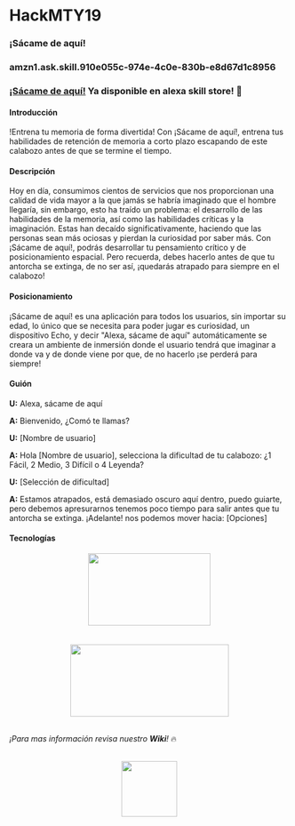 # HackMTY19
### ¡Sácame de aquí!
### amzn1.ask.skill.910e055c-974e-4c0e-830b-e8d67d1c8956 

### [¡Sácame de aquí!](https://www.amazon.com.mx/dp/B07XH5Q4F1/ref=sr_1_1?fst=as%3Aoff&qid=1567721303&refinements=p_n_date%3A17592255011&rnid=17592253011&s=digital-skills&sr=1-1) Ya disponible en alexa skill store! 🎉

#### Introducción
!Entrena tu memoria de forma divertida! Con ¡Sácame de aquí!, entrena tus habilidades de retención de memoria a corto plazo escapando de este calabozo antes de que se termine el tiempo.

#### Descripción
Hoy en día, consumimos cientos de servicios que nos proporcionan una calidad de vida mayor a la que jamás se habría imaginado que el hombre llegaría, sin embargo, esto ha traído un problema: el desarrollo de las habilidades de la memoria, así como las habilidades críticas y la imaginación. Estas han decaído significativamente, haciendo que las personas sean más ociosas y pierdan la curiosidad por saber más. Con ¡Sácame de aquí!, podrás desarrollar tu pensamiento crítico y de posicionamiento espacial. Pero recuerda, debes hacerlo antes de que tu antorcha se extinga, de no ser así, ¡quedarás atrapado para siempre en el calabozo!

#### Posicionamiento
¡Sácame de aquí! es una aplicación para todos los usuarios, sin importar su edad, lo único que se necesita para poder jugar es curiosidad, un dispositivo Echo, y decir "Alexa, sácame de aquí" automáticamente se creara un ambiente de inmersión donde el usuario tendrá que imaginar a donde va y de donde viene por que, de no hacerlo ¡se perderá para siempre!

#### Guión
**U:** Alexa, sácame de aquí

**A:** Bienvenido, ¿Comó te llamas?

**U:** [Nombre de usuario]

**A:** Hola [Nombre de usuario], selecciona la dificultad de tu calabozo: ¿1 Fácil, 2 Medio, 3 Difícil o 4 Leyenda?

**U:** [Selección de dificultad]

**A:** Estamos atrapados, está demasiado oscuro aquí dentro, puedo guiarte, pero debemos apresurarnos tenemos poco tiempo para salir antes que tu antorcha se extinga. ¡Adelante! nos podemos mover hacia: [Opciones]

#### Tecnologías
<div align="center">
<img src="https://upload.wikimedia.org/wikipedia/commons/thumb/d/d9/Node.js_logo.svg/590px-Node.js_logo.svg.png"width="220" height="130">
</div>

<br>
<br>

<div align="center">
<img src="https://www.freepngimg.com/thumb/technology/58389-alexa-show-echo-amazon-command-amazon.com-device.png" width="285" height="130">
</div>

<br>

*¡Para mas información revisa nuestro **Wiki**!* 🔥

<br>

<div align="center">
<img src="https://i.imgur.com/SbAoUzo.png"
width=100 height=100/>
</div>
